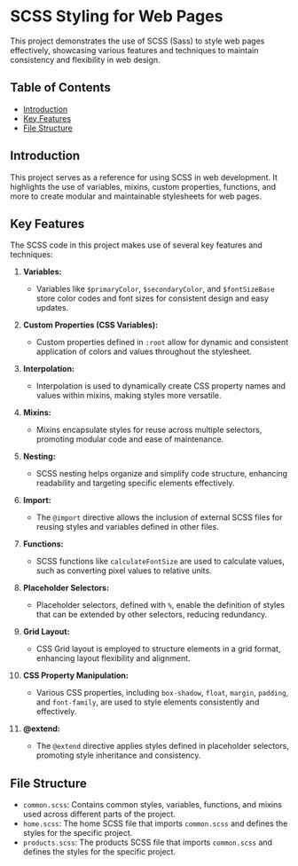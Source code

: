 # SCSS Styling for Web Pages

This project demonstrates the use of SCSS (Sass) to style web pages effectively, showcasing various features and techniques to maintain consistency and flexibility in web design.

## Table of Contents

- [Introduction](#introduction)
- [Key Features](#key-features)
- [File Structure](#file-structure)

## Introduction

This project serves as a reference for using SCSS in web development. It highlights the use of variables, mixins, custom properties, functions, and more to create modular and maintainable stylesheets for web pages.

## Key Features

The SCSS code in this project makes use of several key features and techniques:

1. **Variables:**
   - Variables like `$primaryColor`, `$secondaryColor`, and `$fontSizeBase` store color codes and font sizes for consistent design and easy updates.

2. **Custom Properties (CSS Variables):**
   - Custom properties defined in `:root` allow for dynamic and consistent application of colors and values throughout the stylesheet.

3. **Interpolation:**
   - Interpolation is used to dynamically create CSS property names and values within mixins, making styles more versatile.

4. **Mixins:**
   - Mixins encapsulate styles for reuse across multiple selectors, promoting modular code and ease of maintenance.

5. **Nesting:**
   - SCSS nesting helps organize and simplify code structure, enhancing readability and targeting specific elements effectively.

6. **Import:**
   - The `@import` directive allows the inclusion of external SCSS files for reusing styles and variables defined in other files.

7. **Functions:**
   - SCSS functions like `calculateFontSize` are used to calculate values, such as converting pixel values to relative units.

8. **Placeholder Selectors:**
   - Placeholder selectors, defined with `%`, enable the definition of styles that can be extended by other selectors, reducing redundancy.

9. **Grid Layout:**
   - CSS Grid layout is employed to structure elements in a grid format, enhancing layout flexibility and alignment.

10. **CSS Property Manipulation:**
    - Various CSS properties, including `box-shadow`, `float`, `margin`, `padding`, and `font-family`, are used to style elements consistently and effectively.

11. **@extend:**
    - The `@extend` directive applies styles defined in placeholder selectors, promoting style inheritance and consistency.

## File Structure

- `common.scss`: Contains common styles, variables, functions, and mixins used across different parts of the project.
- `home.scss`: The home SCSS file that imports `common.scss` and defines the styles for the specific project.
- `products.scss`: The products SCSS file that imports `common.scss` and defines the styles for the specific project.

